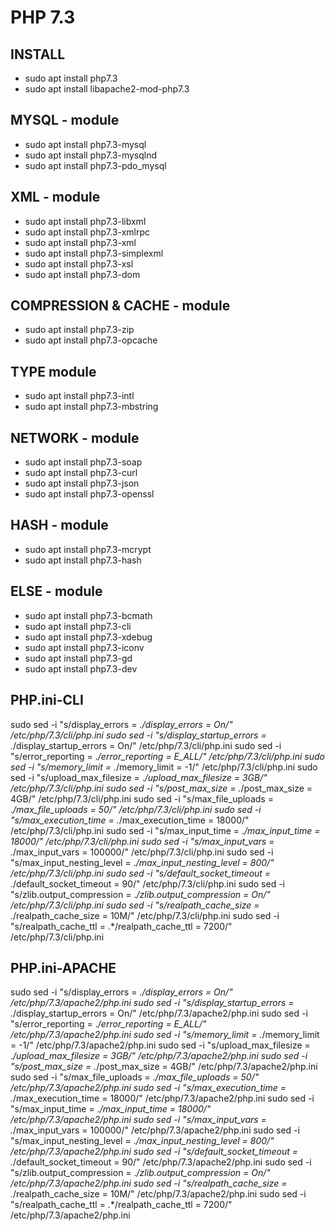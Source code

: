 # PHP 7.3

## INSTALL

* sudo apt install php7.3
* sudo apt install libapache2-mod-php7.3

## MYSQL - module

* sudo apt install php7.3-mysql
* sudo apt install php7.3-mysqlnd
* sudo apt install php7.3-pdo_mysql

## XML - module

* sudo apt install php7.3-libxml
* sudo apt install php7.3-xmlrpc
* sudo apt install php7.3-xml
* sudo apt install php7.3-simplexml
* sudo apt install php7.3-xsl
* sudo apt install php7.3-dom

## COMPRESSION & CACHE - module

* sudo apt install php7.3-zip
* sudo apt install php7.3-opcache

## TYPE module

* sudo apt install php7.3-intl
* sudo apt install php7.3-mbstring

## NETWORK - module

* sudo apt install php7.3-soap
* sudo apt install php7.3-curl
* sudo apt install php7.3-json
* sudo apt install php7.3-openssl

## HASH - module

* sudo apt install php7.3-mcrypt
* sudo apt install php7.3-hash

## ELSE - module

* sudo apt install php7.3-bcmath
* sudo apt install php7.3-cli
* sudo apt install php7.3-xdebug
* sudo apt install php7.3-iconv
* sudo apt install php7.3-gd
* sudo apt install php7.3-dev

## PHP.ini-CLI

sudo sed -i "s/display_errors = .*/display_errors = On/" /etc/php/7.3/cli/php.ini
sudo sed -i "s/display_startup_errors = .*/display_startup_errors = On/" /etc/php/7.3/cli/php.ini
sudo sed -i "s/error_reporting = .*/error_reporting = E_ALL/" /etc/php/7.3/cli/php.ini
sudo sed -i "s/memory_limit = .*/memory_limit = -1/" /etc/php/7.3/cli/php.ini
sudo sed -i "s/upload_max_filesize = .*/upload_max_filesize = 3GB/" /etc/php/7.3/cli/php.ini
sudo sed -i "s/post_max_size = .*/post_max_size = 4GB/" /etc/php/7.3/cli/php.ini
sudo sed -i "s/max_file_uploads = .*/max_file_uploads = 50/" /etc/php/7.3/cli/php.ini
sudo sed -i "s/max_execution_time = .*/max_execution_time = 18000/" /etc/php/7.3/cli/php.ini
sudo sed -i "s/max_input_time = .*/max_input_time = 18000/" /etc/php/7.3/cli/php.ini
sudo sed -i "s/max_input_vars = .*/max_input_vars = 100000/" /etc/php/7.3/cli/php.ini
sudo sed -i "s/max_input_nesting_level = .*/max_input_nesting_level = 800/" /etc/php/7.3/cli/php.ini
sudo sed -i "s/default_socket_timeout = .*/default_socket_timeout = 90/" /etc/php/7.3/cli/php.ini
sudo sed -i "s/zlib.output_compression = .*/zlib.output_compression = On/" /etc/php/7.3/cli/php.ini
sudo sed -i "s/realpath_cache_size = .*/realpath_cache_size = 10M/" /etc/php/7.3/cli/php.ini
sudo sed -i "s/realpath_cache_ttl = .*/realpath_cache_ttl = 7200/" /etc/php/7.3/cli/php.ini

## PHP.ini-APACHE

sudo sed -i "s/display_errors = .*/display_errors = On/" /etc/php/7.3/apache2/php.ini
sudo sed -i "s/display_startup_errors = .*/display_startup_errors = On/" /etc/php/7.3/apache2/php.ini
sudo sed -i "s/error_reporting = .*/error_reporting = E_ALL/" /etc/php/7.3/apache2/php.ini
sudo sed -i "s/memory_limit = .*/memory_limit = -1/" /etc/php/7.3/apache2/php.ini
sudo sed -i "s/upload_max_filesize = .*/upload_max_filesize = 3GB/" /etc/php/7.3/apache2/php.ini
sudo sed -i "s/post_max_size = .*/post_max_size = 4GB/" /etc/php/7.3/apache2/php.ini
sudo sed -i "s/max_file_uploads = .*/max_file_uploads = 50/" /etc/php/7.3/apache2/php.ini
sudo sed -i "s/max_execution_time = .*/max_execution_time = 18000/" /etc/php/7.3/apache2/php.ini
sudo sed -i "s/max_input_time = .*/max_input_time = 18000/" /etc/php/7.3/apache2/php.ini
sudo sed -i "s/max_input_vars = .*/max_input_vars = 100000/" /etc/php/7.3/apache2/php.ini
sudo sed -i "s/max_input_nesting_level = .*/max_input_nesting_level = 800/" /etc/php/7.3/apache2/php.ini
sudo sed -i "s/default_socket_timeout = .*/default_socket_timeout = 90/" /etc/php/7.3/apache2/php.ini
sudo sed -i "s/zlib.output_compression = .*/zlib.output_compression = On/" /etc/php/7.3/apache2/php.ini
sudo sed -i "s/realpath_cache_size = .*/realpath_cache_size = 10M/" /etc/php/7.3/apache2/php.ini
sudo sed -i "s/realpath_cache_ttl = .*/realpath_cache_ttl = 7200/" /etc/php/7.3/apache2/php.ini

